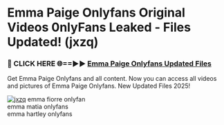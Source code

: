 # Emma Paige Onlyfans Original Videos 0nlyFans Leaked - Files Updated! (jxzq)

<h3>🔴 CLICK HERE 🌐==►► <a href="https://tinyurl.com/4seja8ks" rel="nofollow">Emma Paige Onlyfans Updated Files</a></h3>

Get Emma Paige Onlyfans and all content. Now you can access all videos and pictures of Emma Paige Onlyfans. New Updated Files 2025!

[![jxzq](https://i.imgur.com/EWjZXRe.gif)](https://tinyurl.com/4seja8ks)
emma fiorre onlyfan<br>
emma matia onlyfans<br>
emma hartley onlyfans